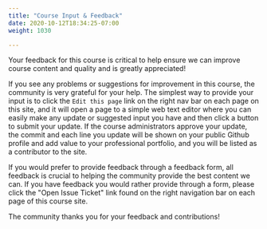 ```yaml
---
title: "Course Input & Feedback"
date: 2020-10-12T18:34:25-07:00
weight: 1030

---
```

Your feedback for this course is critical to help ensure we can improve
course content and quality and is greatly appreciated!

If you see any problems or suggestions for improvement in this course, the community is very grateful for your help. The simplest way to provide your input is to click the `Edit this page` link on the right nav bar on each page on this site, and it will open a page to a simple web text editor where you can easily make any update or suggested input you have and then click a button to submit your update. If the course administrators approve your update, the commit and each line you update will be shown on your public Github profile and add value to your professional portfolio, and you will be listed as a contributor to the site. 

If you would prefer to provide feedback through a feedback form, all feedback is crucial to helping the community provide the best content we can. If you have feedback you would rather provide through a form, please click the "Open Issue Ticket" link found on the right navigation bar on each page of this course site. 

The community thanks you for your feedback and contributions!



